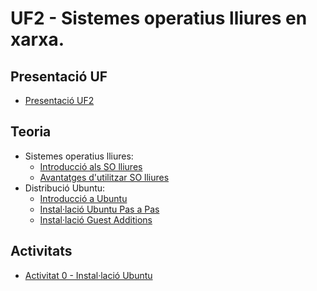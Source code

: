 # UF2 - Sistemes operatius lliures en xarxa.

## Presentació UF

- [Presentació UF2](presentacio.md)

## Teoria

- Sistemes operatius lliures:
  - [Introducció als SO lliures](intro.md)
  - [Avantatges d'utilitzar SO lliures](avantatges.md)
- Distribució Ubuntu:
  - [Introducció a Ubuntu](ubuntu.md)
  - [Instal·lació Ubuntu Pas a Pas](install.md)
  - [Instal·lació Guest Additions](guest.md)
 
## Activitats

- [Activitat 0 - Instal·lació Ubuntu](activitat0.md)
